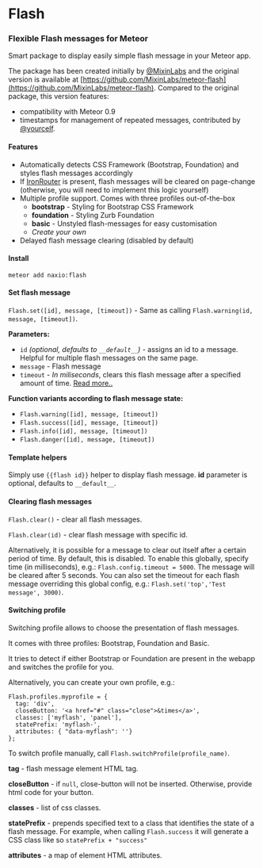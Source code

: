 # Flash

### Flexible Flash messages for Meteor

Smart package to display easily simple flash message in your Meteor app.

The package has been created initially by [@MixinLabs](https://github.com/MixinLabs) and the original version is available at [https://github.com/MixinLabs/meteor-flash](https://github.com/MixinLabs/meteor-flash). Compared to the original package, this version features:

- compatibility with Meteor 0.9
- timestamps for management of repeated messages, contributed by [@yourcelf](https://github.com/yourcelf).


#### Features

- Automatically detects CSS Framework (Bootstrap, Foundation) and styles flash messages accordingly
- If [IronRouter](https://github.com/EventedMind/iron-router) is present, flash messages will be cleared on page-change (otherwise, you will need to implement this logic yourself)
- Multiple profile support. Comes with three profiles out-of-the-box
	- **bootstrap** - Styling for Bootstrap CSS Framework
	- **foundation** - Styling Zurb Foundation
	- **basic** - Unstyled flash-messages for easy customisation
	- *Create your own*
- Delayed flash message clearing (disabled by default)

#### Install
`meteor add naxio:flash`


#### Set flash message

`Flash.set([id], message, [timeout])` - Same as calling `Flash.warning(id, message, [timeout])`.

**Parameters:**

* `id` *(optional, defaults to `__default__`)*  - assigns an id to a message. Helpful for multiple flash messages on the same page.
* `message` - Flash message
* `timeout` - *In miliseconds*, clears this flash message after a specified amount of time. [Read more..](#clearing)

**Function variants according to flash message state:** 

* `Flash.warning([id], message, [timeout])`
* `Flash.success([id], message, [timeout])`
* `Flash.info([id], message, [timeout])`
* `Flash.danger([id], message, [timeout])`

#### Template helpers

Simply use `{{flash id}}` helper to display flash message. **id** parameter is optional, defaults to `__default__`.

<a name="clearing" id="clearing"></a>
#### Clearing flash messages


`Flash.clear()` - clear all flash messages.

`Flash.clear(id)` - clear flash message with specific id.

Alternatively, it is possible for a message to clear out itself after a certain period of time. By default, this is disabled. To enable this globally, specify time (in milliseconds), e.g.: `Flash.config.timeout = 5000`. The message will be cleared after 5 seconds. You can also set the timeout for each flash message overriding this global config, e.g.: `Flash.set('top','Test message', 3000)`.

#### Switching profile

Switching profile allows to choose the presentation of flash messages.

It comes with three profiles: Bootstrap, Foundation and Basic.

It tries to detect if either Bootstrap or Foundation are present in the webapp and switches the profile for you.

Alternatively, you can create your own profile, e.g.:

    Flash.profiles.myprofile = {
      tag: 'div',
      closeButton: '<a href="#" class="close">&times</a>',
      classes: ['myflash', 'panel'],
      statePrefix: 'myflash-',
      attributes: { "data-myflash": ''}
    };

To switch profile manually, call `Flash.switchProfile(profile_name)`.

**tag** - flash message element HTML tag.

**closeButton** - if `null`, close-button will not be inserted. Otherwise, provide html code for your button.

**classes** - list of css classes.

**statePrefix** - prepends specified text to a class that identifies the state of a flash message. For example, when calling `Flash.success` it will generate a CSS class like so `statePrefix + "success"`

**attributes** - a map of element HTML attributes.
